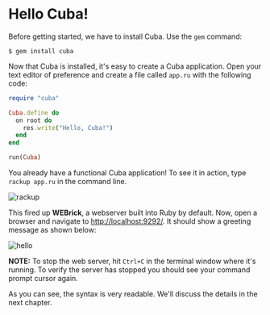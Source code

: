 Hello Cuba!
===========

Before getting started, we have to install Cuba. Use the `gem` command:

```
$ gem install cuba
```

Now that Cuba is installed, it's easy to create a Cuba application. Open
your text editor of preference and create a file called `app.ru` with the
following code:

```ruby
require "cuba"

Cuba.define do
  on root do
    res.write("Hello, Cuba!")
  end
end

run(Cuba)
```

You already have a functional Cuba application! To see it in action, type
`rackup app.ru` in the command line.

![rackup](https://raw.githubusercontent.com/frodsan/theguidetocuba/master/assets/rackup.png)

This fired up **WEBrick**, a webserver built into Ruby by default. Now,
open a browser and navigate to <http://localhost:9292/>. It should show
a greeting message as shown below:

![hello](https://raw.githubusercontent.com/frodsan/theguidetocuba/master/assets/hello.png)

**NOTE:** To stop the web server, hit `Ctrl+C` in the terminal window
where it's running. To verify the server has stopped you should see your
command prompt cursor again.

As you can see, the syntax is very readable. We'll discuss the details
in the next chapter.

